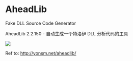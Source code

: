 AheadLib
========

Fake DLL Source Code Generator

AheadLib 2.2.150 - 自动生成一个特洛伊 DLL 分析代码的工具

![](http://yonsm.net/assets/1097248756.gif)

Ref to: <http://yonsm.net/aheadlib/>

